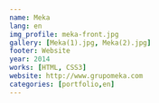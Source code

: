 ```yaml
---
name: Meka
lang: en
img_profile: meka-front.jpg
gallery: [Meka(1).jpg, Meka(2).jpg]
footer: Website
year: 2014
works: [HTML, CSS3]
website: http://www.grupomeka.com
categories: [portfolio,en]
---
```


